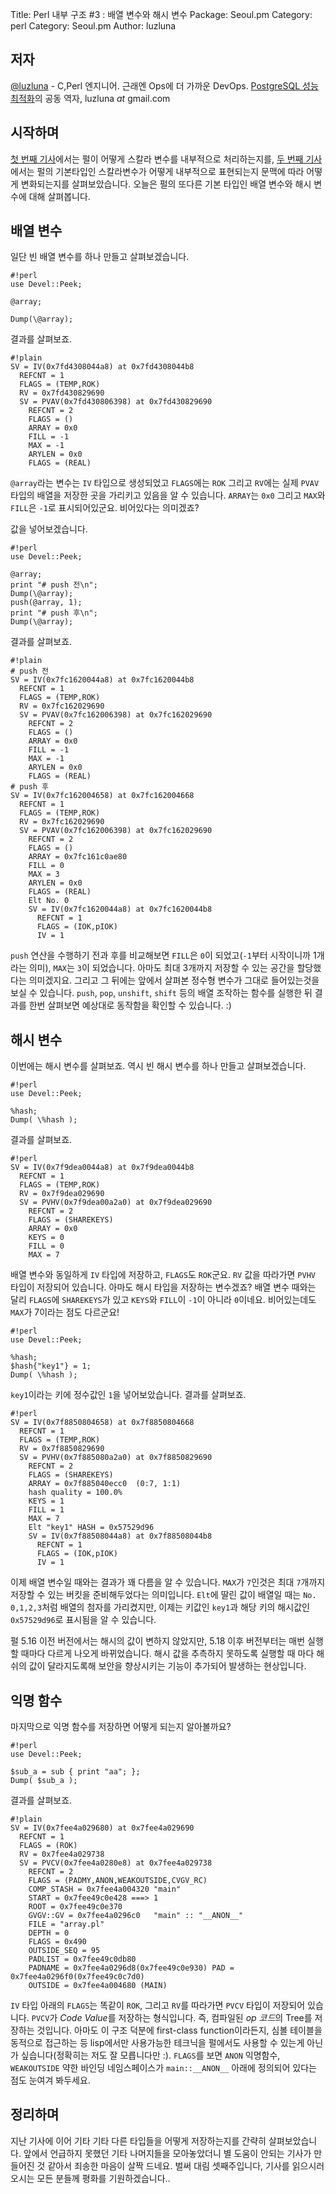 Title:    Perl 내부 구조 #3 : 배열 변수와 해시 변수
Package:  Seoul.pm
Category: perl
Category: Seoul.pm
Author:   luzluna


저자
-----

[@luzluna][twitter-luzluna] - C,Perl 엔지니어. 근래엔 Ops에 더 가까운 DevOps.
[PostgreSQL 성능 최적화][yes24-14061821]의 공동 역자, luzluna _at_ gmail.com


시작하며
--------

[첫 번째 기사][advent-2014-12-08]에서는 펄이 어떻게 스칼라 변수를 내부적으로 처리하는지를,
[두 번째 기사][advent-2014-12-09]에서는 펄의 기본타입인 스칼라변수가 어떻게 내부적으로
표현되는지 문맥에 따라 어떻게 변화되는지를 살펴보았습니다.
오늘은 펄의 또다른 기본 타입인 배열 변수와 해시 변수에 대해 살펴봅니다.


배열 변수
----------

일단 빈 배열 변수를 하나 만들고 살펴보겠습니다.

    #!perl
    use Devel::Peek;
    
    @array;
    
    Dump(\@array);

결과를 살펴보죠.

    #!plain
    SV = IV(0x7fd4308044a8) at 0x7fd4308044b8
      REFCNT = 1
      FLAGS = (TEMP,ROK)
      RV = 0x7fd430829690
      SV = PVAV(0x7fd430806398) at 0x7fd430829690
        REFCNT = 2
        FLAGS = ()
        ARRAY = 0x0
        FILL = -1
        MAX = -1
        ARYLEN = 0x0
        FLAGS = (REAL)

`@array`라는 변수는 `IV` 타입으로 생성되었고 `FLAGS`에는 `ROK` 그리고 `RV`에는
실제 `PVAV` 타입의 배열을 저장한 곳을 가리키고 있음을 알 수 있습니다.
`ARRAY`는 `0x0` 그리고 `MAX`와 `FILL`은 `-1`로 표시되어있군요.
비어있다는 의미겠죠?

값을 넣어보겠습니다.

    #!perl
    use Devel::Peek;
    
    @array;
    print "# push 전\n";
    Dump(\@array);
    push(@array, 1);
    print "# push 후\n";
    Dump(\@array);

결과를 살펴보죠.

    #!plain
    # push 전
    SV = IV(0x7fc1620044a8) at 0x7fc1620044b8
      REFCNT = 1
      FLAGS = (TEMP,ROK)
      RV = 0x7fc162029690
      SV = PVAV(0x7fc162006398) at 0x7fc162029690
        REFCNT = 2
        FLAGS = ()
        ARRAY = 0x0
        FILL = -1
        MAX = -1
        ARYLEN = 0x0
        FLAGS = (REAL)
    # push 후
    SV = IV(0x7fc162004658) at 0x7fc162004668
      REFCNT = 1
      FLAGS = (TEMP,ROK)
      RV = 0x7fc162029690
      SV = PVAV(0x7fc162006398) at 0x7fc162029690
        REFCNT = 2
        FLAGS = ()
        ARRAY = 0x7fc161c0ae80
        FILL = 0
        MAX = 3
        ARYLEN = 0x0
        FLAGS = (REAL)
        Elt No. 0
        SV = IV(0x7fc1620044a8) at 0x7fc1620044b8
          REFCNT = 1
          FLAGS = (IOK,pIOK)
          IV = 1

`push` 연산을 수행하기 전과 후를 비교해보면
`FILL`은 `0`이 되었고(`-1`부터 시작이니까 1개라는 의미), `MAX`는 `3`이 되었습니다.
아마도 최대 3개까지 저장할 수 있는 공간을 할당했다는 의미겠지요.
그리고 그 뒤에는 앞에서 살펴본 정수형 변수가 그대로 들어있는것을 보실 수 있습니다.
`push`, `pop`, `unshift`, `shift` 등의 배열 조작하는 함수를 실행한 뒤
결과를 한번 살펴보면 예상대로 동작함을 확인할 수 있습니다. :)


해시 변수
----------

이번에는 해시 변수를 살펴보죠.
역시 빈 해시 변수를 하나 만들고 살펴보겠습니다.

    #!perl
    use Devel::Peek;
    
    %hash;
    Dump( \%hash );

결과를 살펴보죠.

    #!perl
    SV = IV(0x7f9dea0044a8) at 0x7f9dea0044b8
      REFCNT = 1
      FLAGS = (TEMP,ROK)
      RV = 0x7f9dea029690
      SV = PVHV(0x7f9dea00a2a0) at 0x7f9dea029690
        REFCNT = 2
        FLAGS = (SHAREKEYS)
        ARRAY = 0x0
        KEYS = 0
        FILL = 0
        MAX = 7

배열 변수와 동일하게 `IV` 타입에 저장하고, `FLAGS`도 `ROK`군요.
`RV` 값을 따라가면 `PVHV` 타입이 저장되어 있습니다.
아마도 해시 타입을 저장하는 변수겠죠?
배열 변수 때와는 달리 `FLAGS`에 `SHAREKEYS`가 있고 `KEYS`와 `FILL`이 `-1`이 아니라 `0`이네요.
비어있는데도 `MAX`가 7이라는 점도 다르군요!

    #!perl
    use Devel::Peek;
    
    %hash;
    $hash{"key1"} = 1;
    Dump( \%hash );

`key1`이라는 키에 정수값인 `1`을 넣어보았습니다.
결과를 살펴보죠.

    #!perl
    SV = IV(0x7f8850804658) at 0x7f8850804668
      REFCNT = 1
      FLAGS = (TEMP,ROK)
      RV = 0x7f8850829690
      SV = PVHV(0x7f885080a2a0) at 0x7f8850829690
        REFCNT = 2
        FLAGS = (SHAREKEYS)
        ARRAY = 0x7f885040ecc0  (0:7, 1:1)
        hash quality = 100.0%
        KEYS = 1
        FILL = 1
        MAX = 7
        Elt "key1" HASH = 0x57529d96
        SV = IV(0x7f88508044a8) at 0x7f88508044b8
          REFCNT = 1
          FLAGS = (IOK,pIOK)
          IV = 1

이제 배열 변수일 때와는 결과가 꽤 다름을 알 수 있습니다.
`MAX`가 `7`인것은 최대 `7`개까지 저장할 수 있는 버킷을 준비해두었다는 의미입니다.
`Elt`에 딸린 값이 배열일 때는 `No. 0,1,2,3`처럼 배열의 첨자를 가리켰지만,
이제는 키값인 `key1`과 해당 키의 해시값인 `0x57529d96`로 표시됨을 알 수 있습니다.

펄 5.16 이전 버전에서는 해시의 값이 변하지 않았지만,
5.18 이후 버전부터는 매번 실행할 때마다 다르게 나오게 바뀌었습니다.
해시 값을 추측하지 못하도록 실행할 때 마다 해쉬의 값이 달라지도록해
보안을 향상시키는 기능이 추가되어 발생하는 현상입니다.


익명 함수
----------

마지막으로 익명 함수를 저장하면 어떻게 되는지 알아볼까요?

    #!perl
    use Devel::Peek;
      
    $sub_a = sub { print "aa"; };
    Dump( $sub_a );

결과를 살펴보죠.

    #!plain
    SV = IV(0x7fee4a029680) at 0x7fee4a029690
      REFCNT = 1
      FLAGS = (ROK)
      RV = 0x7fee4a029738
      SV = PVCV(0x7fee4a0280e8) at 0x7fee4a029738
        REFCNT = 2
        FLAGS = (PADMY,ANON,WEAKOUTSIDE,CVGV_RC)
        COMP_STASH = 0x7fee4a004320	"main"
        START = 0x7fee49c0e428 ===> 1
        ROOT = 0x7fee49c0e370
        GVGV::GV = 0x7fee4a0296c0	"main" :: "__ANON__"
        FILE = "array.pl"
        DEPTH = 0
        FLAGS = 0x490
        OUTSIDE_SEQ = 95
        PADLIST = 0x7fee49c0db80
        PADNAME = 0x7fee4a0296d8(0x7fee49c0e930) PAD = 0x7fee4a0296f0(0x7fee49c0c7d0)
        OUTSIDE = 0x7fee4a004680 (MAIN)

`IV` 타입 아래의 `FLAGS`는 똑같이 `ROK`, 그리고 `RV`를 따라가면 `PVCV` 타입이 저장되어 있습니다.
`PVCV`가 *Code Value*를 저장하는 형식입니다.
즉, 컴파일된 *op 코드*의 Tree를 저장하는 것입니다.
아마도 이 구조 덕분에 first-class function이라든지,
심볼 테이블을 동적으로 접근하는 등 lisp에서만 사용가능한 테크닉을
펄에서도 사용할 수 있는게 아닌가 싶습니다(정확히는 저도 잘 모릅니다만 :).
`FLAGS`를 보면 `ANON` 익명함수, `WEAKOUTSIDE` 약한 바인딩 네임스페이스가
`main::__ANON__` 아래에 정의되어 있다는 점도 눈여겨 봐두세요.


정리하며
--------

지난 기사에 이어 기타 기타 다른 타입들을 어떻게 저장하는지를 간략히 살펴보았습니다.
앞에서 언급하지 못했던 기타 나머지들을 모아놓았더니
별 도움이 안되는 기사가 만들어진 것 같아서 죄송한 마음이 살짝 드네요.
벌써 대림 셋째주입니다, 기사를 읽으시러 오시는 모든 분들께 평화를 기원하겠습니다..


[advent-2014-12-08]:    http://advent.perl.kr/2014/2014-12-08.html
[advent-2014-12-09]:    http://advent.perl.kr/2014/2014-12-09.html
[twitter-luzluna]:      https://twitter.com/luzluna
[yes24-14061821]:       http://www.yes24.com/24/goods/14061821
